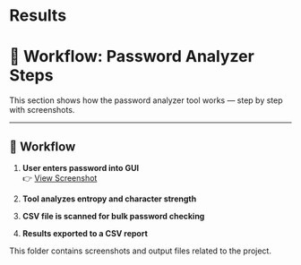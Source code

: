 
# Results
# 📸 Workflow: Password Analyzer Steps

This section shows how the password analyzer tool works — step by step with screenshots.

---

## 🔁 Workflow

1. **User enters password into GUI**  
 👉 [View Screenshot](result/Analyzer.jpg)


2. **Tool analyzes entropy and character strength**  


3. **CSV file is scanned for bulk password checking**  


4. **Results exported to a CSV report**  
   

This folder contains screenshots and output files related to the project.
